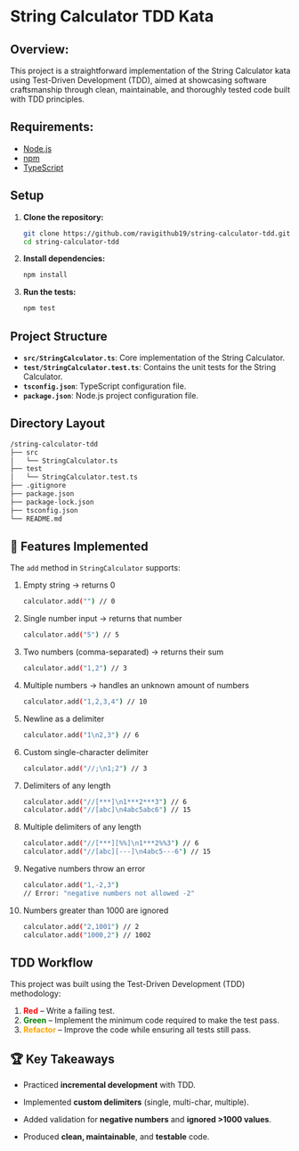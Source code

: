 # String Calculator TDD Kata
## Overview:
This project is a straightforward implementation of the String Calculator kata using Test-Driven Development (TDD), aimed at showcasing software craftsmanship through clean, maintainable, and thoroughly tested code built with TDD principles.

## Requirements:
- [Node.js](https://nodejs.org/)
- [npm](https://www.npmjs.com/)
- [TypeScript](https://www.typescriptlang.org/)

## Setup

1. **Clone the repository:**

   ```bash
   git clone https://github.com/ravigithub19/string-calculator-tdd.git
   cd string-calculator-tdd
   ```

1. **Install dependencies:**

    ```bash
    npm install
    ```

1. **Run the tests:**

    ```bash
    npm test
    ```

## Project Structure

- **`src/StringCalculator.ts`**: Core implementation of the String Calculator.
- **`test/StringCalculator.test.ts`**: Contains the unit tests for the String Calculator.
- **`tsconfig.json`**: TypeScript configuration file.
- **`package.json`**: Node.js project configuration file.

## Directory Layout

```bash
/string-calculator-tdd
├── src
│   └── StringCalculator.ts
├── test
│   └── StringCalculator.test.ts
├── .gitignore
├── package.json
├── package-lock.json
├── tsconfig.json
└── README.md
```

## 🧪 Features Implemented

The ```add``` method in ```StringCalculator``` supports:

1. Empty string → returns 0
    ```bash 
    calculator.add("") // 0
    ```

2. Single number input → returns that number
    ```bash
    calculator.add("5") // 5
    ```

3. Two numbers (comma-separated) → returns their sum
    ```bash
    calculator.add("1,2") // 3
    ```

4. Multiple numbers → handles an unknown amount of numbers
    ```bash
    calculator.add("1,2,3,4") // 10
    ```

5. Newline as a delimiter
    ```bash
    calculator.add("1\n2,3") // 6
    ```

6. Custom single-character delimiter
    ```bash
    calculator.add("//;\n1;2") // 3
    ```

7. Delimiters of any length
    ```bash
    calculator.add("//[***]\n1***2***3") // 6
    calculator.add("//[abc]\n4abc5abc6") // 15
    ```

8. Multiple delimiters of any length
    ```bash
    calculator.add("//[***][%%]\n1***2%%3") // 6
    calculator.add("//[abc][---]\n4abc5---6") // 15
    ```

9. Negative numbers throw an error
    ```bash
    calculator.add("1,-2,3")
    // Error: "negative numbers not allowed -2"
    ```

10. Numbers greater than 1000 are ignored
    ```bash
    calculator.add("2,1001") // 2
    calculator.add("1000,2") // 1002
    ```

## TDD Workflow

This project was built using the Test-Driven Development (TDD) methodology:

1. <span style="color:red">**Red**</span> – Write a failing test.  
2. <span style="color:green">**Green**</span> – Implement the minimum code required to make the test pass.  
3. <span style="color:orange">**Refactor**</span> – Improve the code while ensuring all tests still pass.  

## 🏆 Key Takeaways

- Practiced **incremental development** with TDD.

- Implemented **custom delimiters** (single, multi-char, multiple).

- Added validation for **negative numbers** and **ignored >1000 values**.

- Produced **clean, maintainable**, and **testable** code.